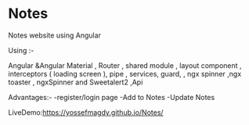 # Notes
Notes website using Angular


Using :- 

Angular &Angular Material , Router  , shared module , layout component , interceptors ( loading screen ), pipe , services, guard, , ngx spinner ,ngx toaster  ,  ngxSpinner and Sweetalert2 ,Api

Advantages:-
-register/login page 
-Add to Notes
-Update Notes

LiveDemo:https://yossefmagdy.github.io/Notes/
